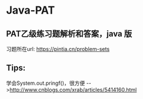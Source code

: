 # Java-PAT
## PAT乙级练习题解析和答案，java 版

习题所在url:
<a href="https://pintia.cn/problem-sets">https://pintia.cn/problem-sets</a>

## Tips:
学会System.out.pringf()，很方便 --><a href="http://www.cnblogs.com/xrab/articles/5414160.html">http://www.cnblogs.com/xrab/articles/5414160.html</a>



